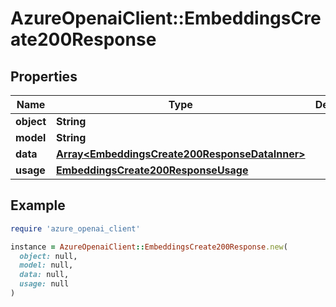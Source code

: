 # AzureOpenaiClient::EmbeddingsCreate200Response

## Properties

| Name | Type | Description | Notes |
| ---- | ---- | ----------- | ----- |
| **object** | **String** |  |  |
| **model** | **String** |  |  |
| **data** | [**Array&lt;EmbeddingsCreate200ResponseDataInner&gt;**](EmbeddingsCreate200ResponseDataInner.md) |  |  |
| **usage** | [**EmbeddingsCreate200ResponseUsage**](EmbeddingsCreate200ResponseUsage.md) |  |  |

## Example

```ruby
require 'azure_openai_client'

instance = AzureOpenaiClient::EmbeddingsCreate200Response.new(
  object: null,
  model: null,
  data: null,
  usage: null
)
```

